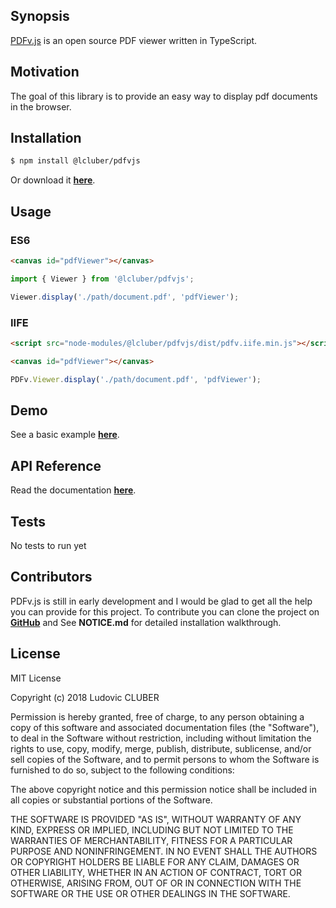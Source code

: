 ## Synopsis

[PDFv.js](http://pdfvjs.lcluber.com) is an open source PDF viewer written in TypeScript.

## Motivation

The goal of this library is to provide an easy way to display pdf documents in the browser.

## Installation

```bash
$ npm install @lcluber/pdfvjs
```
Or download it **[here](http://pdfvjs.lcluber.com/#download)**.

## Usage

### ES6

```html
<canvas id="pdfViewer"></canvas>
```

```javascript
import { Viewer } from '@lcluber/pdfvjs';

Viewer.display('./path/document.pdf', 'pdfViewer');
```

### IIFE

```html
<script src="node-modules/@lcluber/pdfvjs/dist/pdfv.iife.min.js"></script>

<canvas id="pdfViewer"></canvas>
```

```javascript
PDFv.Viewer.display('./path/document.pdf', 'pdfViewer');
```

## Demo

See a basic example **[here](http://pdfvjs.lcluber.com/#example)**.

## API Reference

Read the documentation **[here](http://pdfvjs.lcluber.com/doc/)**.

## Tests

No tests to run yet

## Contributors

PDFv.js is still in early development and I would be glad to get all the help you can provide for this project.
To contribute you can clone the project on **[GitHub](https://github.com/LCluber/PDFv.js)** and See **NOTICE.md** for detailed installation walkthrough.

## License

MIT License

Copyright (c) 2018 Ludovic CLUBER

Permission is hereby granted, free of charge, to any person obtaining a copy
of this software and associated documentation files (the "Software"), to deal
in the Software without restriction, including without limitation the rights
to use, copy, modify, merge, publish, distribute, sublicense, and/or sell
copies of the Software, and to permit persons to whom the Software is
furnished to do so, subject to the following conditions:

The above copyright notice and this permission notice shall be included in all
copies or substantial portions of the Software.

THE SOFTWARE IS PROVIDED "AS IS", WITHOUT WARRANTY OF ANY KIND, EXPRESS OR
IMPLIED, INCLUDING BUT NOT LIMITED TO THE WARRANTIES OF MERCHANTABILITY,
FITNESS FOR A PARTICULAR PURPOSE AND NONINFRINGEMENT. IN NO EVENT SHALL THE
AUTHORS OR COPYRIGHT HOLDERS BE LIABLE FOR ANY CLAIM, DAMAGES OR OTHER
LIABILITY, WHETHER IN AN ACTION OF CONTRACT, TORT OR OTHERWISE, ARISING FROM,
OUT OF OR IN CONNECTION WITH THE SOFTWARE OR THE USE OR OTHER DEALINGS IN THE
SOFTWARE.
